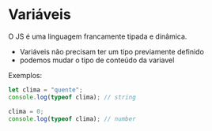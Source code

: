 # Variáveis

O JS é uma linguagem francamente tipada e dinâmica.

- Variáveis não precisam ter um tipo previamente definido
- podemos mudar o tipo de conteúdo da variavel

Exemplos:

```js
let clima = "quente";
console.log(typeof clima); // string

clima = 0;
console.log(typeof clima); // number
```
